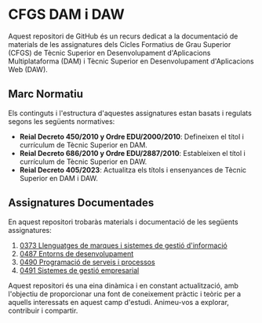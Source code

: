 # CFGS DAM i DAW

Aquest repositori de GitHub és un recurs dedicat a la documentació de materials de les assignatures dels Cicles Formatius de Grau Superior (CFGS) de Tècnic Superior en Desenvolupament d'Aplicacions Multiplataforma (DAM) i Tècnic Superior en Desenvolupament d'Aplicacions Web (DAW).

## Marc Normatiu

Els continguts i l'estructura d'aquestes assignatures estan basats i regulats segons les següents normatives:

- **Reial Decreto 450/2010 y Ordre EDU/2000/2010**: Defineixen el títol i currículum de Tècnic Superior en DAM.
- **Reial Decreto 686/2010 y Ordre EDU/2887/2010**: Estableixen el títol i currículum de Tècnic Superior en DAW.
- **Reial Decreto 405/2023**: Actualitza els títols i ensenyances de Tècnic Superior en DAM i DAW.

## Assignatures Documentades

En aquest repositori trobaràs materials i documentació de les següents assignatures:

1. [0373 Llenguatges de marques i sistemes de gestió d'informació](0373%20Llenguatges%20de%20marques%20i%20sistemes%20de%20gestió%20d'informació)
2. [0487 Entorns de desenvolupament](0487%20Entorns%20de%20desenvolupament)
3. [0490 Programació de serveis i processos](0490%20Programació%20de%20serveis%20i%20processos)
4. [0491 Sistemes de gestió empresarial](0491%20Sistemes%20de%20gestió%20empresarial)

Aquest repositori és una eina dinàmica i en constant actualització, amb l'objectiu de proporcionar una font de coneixement pràctic i teòric per a aquells interessats en aquest camp d'estudi. Animeu-vos a explorar, contribuir i compartir.
